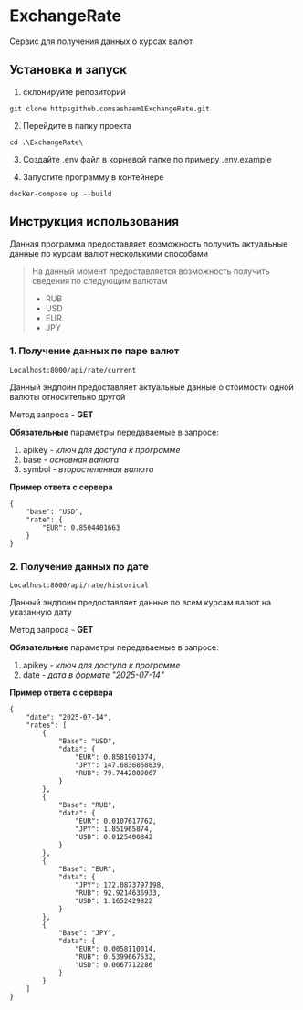 # ExchangeRate
Сервис для получения данных о курсах валют
## Установка и запуск
1. склонируйте репозиторий
```
git clone httpsgithub.comsashaem1ExchangeRate.git
```
2. Перейдите в папку проекта
```
cd .\ExchangeRate\
```
3. Создайте .env файл в корневой папке по примеру .env.example

4. Запустите программу в контейнере
```
docker-compose up --build
```
## Инструкция использования
Данная программа предоставляет возможность получить актуальные данные по курсам валют несколькими способами

> На данный момент предоставляется возможность получить сведения по следующим валютам 
> - RUB
> - USD
> - EUR
> - JPY

### 1. Получение данных по паре валют
```
Localhost:8000/api/rate/current
```
Данный эндпоин предоставляет актуальные данные о стоимости одной валюты относительно другой

Метод запроса - **GET**

**Обязательные** параметры передаваемые в запросе:
1. apikey - _ключ для доступа к программе_
2. base - _основная валюта_
3. symbol - _второстепенная валюта_

**Пример ответа с сервера**
```
{
    "base": "USD",
    "rate": {
        "EUR": 0.8504401663
    }
}
```


### 2. Получение данных по дате
```
Localhost:8000/api/rate/historical
```
Данный эндпоин предоставляет данные по всем курсам валют на указанную дату

Метод запроса - **GET**

**Обязательные** параметры передаваемые в запросе:
1. apikey - _ключ для доступа к программе_
2. date - _дата в формате "2025-07-14"_

**Пример ответа с сервера**
```
{
    "date": "2025-07-14",
    "rates": [
        {
            "Base": "USD",
            "data": {
                "EUR": 0.8581901074,
                "JPY": 147.6836868839,
                "RUB": 79.7442809067
            }
        },
        {
            "Base": "RUB",
            "data": {
                "EUR": 0.0107617762,
                "JPY": 1.851965874,
                "USD": 0.0125400842
            }
        },
        {
            "Base": "EUR",
            "data": {
                "JPY": 172.0873797198,
                "RUB": 92.9214636933,
                "USD": 1.1652429822
            }
        },
        {
            "Base": "JPY",
            "data": {
                "EUR": 0.0058110014,
                "RUB": 0.5399667532,
                "USD": 0.0067712286
            }
        }
    ]
}
```
